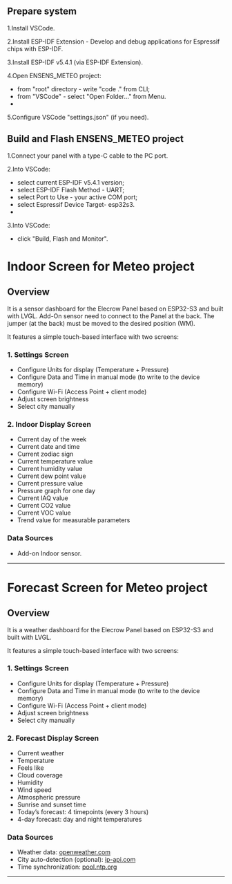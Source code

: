 ## Prepare system

 1.Install VSCode.
 
 2.Install ESP-IDF Extension - Develop and debug applications for Espressif chips with ESP-IDF.
 
 3.Install ESP-IDF v5.4.1 (via ESP-IDF Extension).
 
 4.Open ENSENS_METEO project:
 
 - from "root" directory - write "code ." from CLI;
 - from "VSCode" - select "Open Folder..." from Menu.
 - 
 5.Configure VSCode "settings.json" (if you need).

## Build and Flash ENSENS_METEO project
 1.Сonnect your panel with a type-C cable to the PC port.
 
 2.Into VSCode:
 
 - select current ESP-IDF v5.4.1 version;
 - select ESP-IDF Flash Method - UART;
 - select Port to Use - your active COM port;
 - select Espressif Device Target- esp32s3.
 - 
 3.Into VSCode:
 - click "Build, Flash and Monitor".



# Indoor Screen for Meteo project

## Overview

It is a sensor dashboard for the Elecrow Panel based on ESP32-S3 and built with LVGL.
Add-On sensor need to connect to the Panel at the back.
The jumper (at the back) must be moved to the desired position (WM).

It features a simple touch-based interface with two screens:

### 1. Settings Screen
- Configure Units for display (Temperature + Pressure)
- Configure Data and Time in manual mode (to write to the device memory)
- Configure Wi-Fi (Access Point + client mode)
- Adjust screen brightness
- Select city manually

### 2. Indoor Display Screen
- Current day of the week
- Current date and time
- Current zodiac sign
- Current temperature value
- Current humidity value
- Current dew point value
- Current pressure value
- Pressure graph for one day
- Current IAQ value
- Current CO2 value
- Current VOC value
- Trend value for measurable parameters

### Data Sources
- Add-on Indoor sensor.
---

# Forecast Screen for Meteo project

## Overview

It is a weather dashboard for the Elecrow Panel based on ESP32-S3 and built with LVGL.

It features a simple touch-based interface with two screens:

### 1. Settings Screen
- Configure Units for display (Temperature + Pressure)
- Configure Data and Time in manual mode (to write to the device memory)
- Configure Wi-Fi (Access Point + client mode)
- Adjust screen brightness
- Select city manually

### 2. Forecast Display Screen
- Current weather
- Temperature
- Feels like
- Cloud coverage
- Humidity
- Wind speed
- Atmospheric pressure
- Sunrise and sunset time
- Today’s forecast: 4 timepoints (every 3 hours)
- 4-day forecast: day and night temperatures

### Data Sources
- Weather data: [openweather.com](https://openweather.com)
- City auto-detection (optional): [ip-api.com](http://ip-api.com)
- Time synchronization: [pool.ntp.org](https://www.pool.ntp.org)

---
